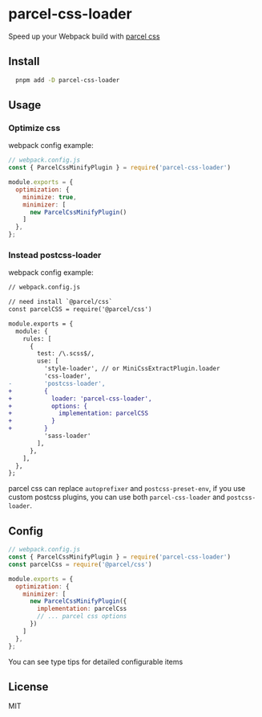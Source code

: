 # parcel-css-loader

Speed up your Webpack build with [parcel css](https://github.com/parcel-bundler/parcel-css)

## Install

```bash
  pnpm add -D parcel-css-loader
```

## Usage

### Optimize css

webpack config example:

```js
// webpack.config.js
const { ParcelCssMinifyPlugin } = require('parcel-css-loader')

module.exports = {
  optimization: {
    minimize: true,
    minimizer: [
      new ParcelCssMinifyPlugin()
    ]
  },
};
```


### Instead postcss-loader

webpack config example:

```diff
// webpack.config.js

// need install `@parcel/css`
const parcelCSS = require('@parcel/css')

module.exports = {
  module: {
    rules: [
      {
        test: /\.scss$/,
        use: [
          'style-loader', // or MiniCssExtractPlugin.loader
          'css-loader',
-         'postcss-loader',
+         {
+           loader: 'parcel-css-loader',
+           options: {
+             implementation: parcelCSS
+           }
+         }
          'sass-loader'
        ],
      },
    ],
  },
};
```

parcel css can replace `autoprefixer` and `postcss-preset-env`, if you use custom postcss plugins, you can use both `parcel-css-loader` and `postcss-loader`.

## Config

```js
// webpack.config.js
const { ParcelCssMinifyPlugin } = require('parcel-css-loader')
const parcelCss = require('@parcel/css')

module.exports = {
  optimization: {
    minimizer: [
      new ParcelCssMinifyPlugin({
        implementation: parcelCss
        // ... parcel css options
      })
    ]
  },
};
```

You can see type tips for detailed configurable items

## License

MIT
